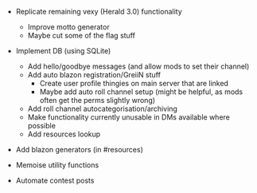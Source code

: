 - Replicate remaining vexy (Herald 3.0) functionality
	- Improve motto generator
	- Maybe cut some of the flag stuff

- Implement DB (using SQLite)
	- Add hello/goodbye messages (and allow mods to set their channel)
	- Add auto blazon registration/GreiiN stuff
		- Create user profile thingies on main server that are linked
		- Maybe add auto roll channel setup (might be helpful, as mods often get the perms slightly wrong)
	- Add roll channel autocategorisation/archiving
	- Make functionality currently unusable in DMs available where possible
	- Add resources lookup

- Add blazon generators (in #resources)
- Memoise utility functions
- Automate contest posts